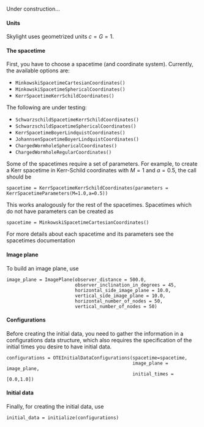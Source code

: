 Under construction...
#### Units

Skylight uses geometrized units $c = G = 1$.

#### The spacetime

First, you have to choose a spacetime (and coordinate system). Currently, the available options are:

  * `MinkowskiSpacetimeCartesianCoordinates()`
  * `MinkowskiSpacetimeSphericalCoordinates()`
  * `KerrSpacetimeKerrSchildCoordinates()`

The following are under testing:

  * `SchwarzschildSpacetimeKerrSchildCoordinates()`
  * `SchwarzschildSpacetimeSphericalCoordinates()`
  * `KerrSpacetimeBoyerLindquistCoordinates()`
  * `JohannsenSpacetimeBoyerLindquistCoordinates()`
  * `ChargedWormholeSphericalCoordinates()`
  * `ChargedWormholeRegularCoordinates()`

Some of the spacetimes require a set of parameters. For example, to create a Kerr spacetime in Kerr-Schild coordinates with $M=1$ and $a=0.5$, the call should be 

```
spacetime = KerrSpacetimeKerrSchildCoordinates(parameters = KerrSpacetimeParameters(M=1.0,a=0.5))
```

This works analogously for the rest of the spacetimes. Spacetimes which do not have parameters can be created as

```
spacetime = MinkowskiSpacetimeCartesianCoordinates()
```

For more details about each spacetime and its parameters see the spacetimes documentation

#### Image plane

To build an image plane, use

```
image_plane = ImagePlane(observer_distance = 500.0,
                         observer_inclination_in_degrees = 45,
                         horizontal_side_image_plane = 10.0,
                         vertical_side_image_plane = 10.0,
                         horizontal_number_of_nodes = 50,
                         vertical_number_of_nodes = 50)
```

#### Configurations

Before creating the initial data, you need to gather the information in a configurations data structure, which also
requires the specification of the initial times you desire to have initial data.

```
configurations = OTEInitialDataConfigurations(spacetime=spacetime,
                                              image_plane = image_plane,
                                              initial_times = [0.0,1.0])
```

#### Initial data

Finally, for creating the initial data, use

```
initial_data = initialize(configurations)
```